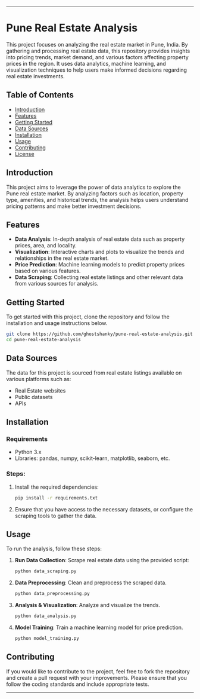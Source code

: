 
---

# Pune Real Estate Analysis

This project focuses on analyzing the real estate market in Pune, India. By gathering and processing real estate data, this repository provides insights into pricing trends, market demand, and various factors affecting property prices in the region. It uses data analytics, machine learning, and visualization techniques to help users make informed decisions regarding real estate investments.

## Table of Contents
- [Introduction](#introduction)
- [Features](#features)
- [Getting Started](#getting-started)
- [Data Sources](#data-sources)
- [Installation](#installation)
- [Usage](#usage)
- [Contributing](#contributing)
- [License](#license)

## Introduction
This project aims to leverage the power of data analytics to explore the Pune real estate market. By analyzing factors such as location, property type, amenities, and historical trends, the analysis helps users understand pricing patterns and make better investment decisions.

## Features
- **Data Analysis**: In-depth analysis of real estate data such as property prices, area, and locality.
- **Visualization**: Interactive charts and plots to visualize the trends and relationships in the real estate market.
- **Price Prediction**: Machine learning models to predict property prices based on various features.
- **Data Scraping**: Collecting real estate listings and other relevant data from various sources for analysis.

## Getting Started
To get started with this project, clone the repository and follow the installation and usage instructions below.

```bash
git clone https://github.com/ghostshanky/pune-real-estate-analysis.git
cd pune-real-estate-analysis
```

## Data Sources
The data for this project is sourced from real estate listings available on various platforms such as:
- Real Estate websites
- Public datasets
- APIs

## Installation

### Requirements
- Python 3.x
- Libraries: pandas, numpy, scikit-learn, matplotlib, seaborn, etc.

### Steps:
1. Install the required dependencies:
   ```bash
   pip install -r requirements.txt
   ```

2. Ensure that you have access to the necessary datasets, or configure the scraping tools to gather the data.

## Usage
To run the analysis, follow these steps:

1. **Run Data Collection**: Scrape real estate data using the provided script:
   ```bash
   python data_scraping.py
   ```

2. **Data Preprocessing**: Clean and preprocess the scraped data.
   ```bash
   python data_preprocessing.py
   ```

3. **Analysis & Visualization**: Analyze and visualize the trends.
   ```bash
   python data_analysis.py
   ```

4. **Model Training**: Train a machine learning model for price prediction.
   ```bash
   python model_training.py
   ```

## Contributing
If you would like to contribute to the project, feel free to fork the repository and create a pull request with your improvements. Please ensure that you follow the coding standards and include appropriate tests.



---
